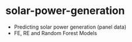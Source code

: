 # solar-power-generation
* Predicting solar power generation (panel data)
* FE, RE and Random Forest Models

